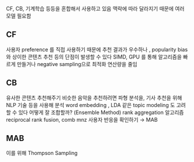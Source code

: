 
CF, CB, 기계학습 등등을 혼합해서 사용하고 있음
맥락에 따라 달라지기 때문에 여러 모델 필요함 
## CF 
사용자 preference 를 직접 사용하기 때문에 추천 결과가 우수하나 , popularity bias 와 상이한 콘텐츠 추천 등의 단점이 발생할 수 있다
SIMD, GPU 를 통해 알고리즘을 빠르게 만들거나 negative sampling으로 최적화 연산량을 줄임
## CB 
유사한 콘텐츠 추천해주기 
비슷한 음악을 추천하려면 파형 분석을, 기사 추천을 위해 NLP 기술 등을 사용해 분석
word embedding , LDA 같은 topic modeling 도 고려할 수 있다 
어떻게 잘 조합할까? (Ensemble Method)
rank aggregation 알고리즘 
reciprocal rank fusion, comb mnz 
사용자 반응을 확인하기 → MAB
## MAB 
이를 위해 Thompson Sampling 


